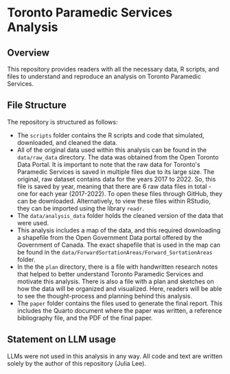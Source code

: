 # Toronto Paramedic Services Analysis

## Overview

This repository provides readers with all the necessary data, R scripts, and files to understand and reproduce an analysis on Toronto Paramedic Services.


## File Structure

The repository is structured as follows:

- The `scripts` folder contains the R scripts and code that simulated, downloaded, and cleaned the data.
- All of the original data used within this analysis can be found in the `data/raw_data` directory. The data was obtained from the Open Toronto Data Portal. It is important to note that the raw data for Toronto's Paramedic Services is saved in multiple files due to its large size. The original, raw dataset contains data for the years 2017 to 2022. So, this file is saved by year, meaning that there are 6 raw data files in total - one for each year (2017-2022). To open these files through GitHub, they can be downloaded. Alternatively, to view these files within RStudio, they can be imported using the library `readr`.
- The `data/analysis_data` folder holds the cleaned version of the data that were used.
- This analysis includes a map of the data, and this required downloading a shapefile from the Open Government Data portal offered by the Government of Canada. The exact shapefile that is used in the map can be found in the `data/ForwardSortationAreas/Forward_SortationAreas` folder.
- In the the `plan` directory, there is a file with handwritten research notes that helped to better understand Toronto Paramedic Services and motivate this analysis. There is also a file with a plan and sketches on how the data will be organized and visualized. Here, readers will be able to see the thought-process and planning behind this analysis.
- The `paper` folder contains the files used to generate the final report. This includes the Quarto document where the paper was written, a reference bibliography file, and the PDF of the final paper. 


## Statement on LLM usage

LLMs were not used in this analysis in any way. All code and text are written solely by the author of this repository (Julia Lee).